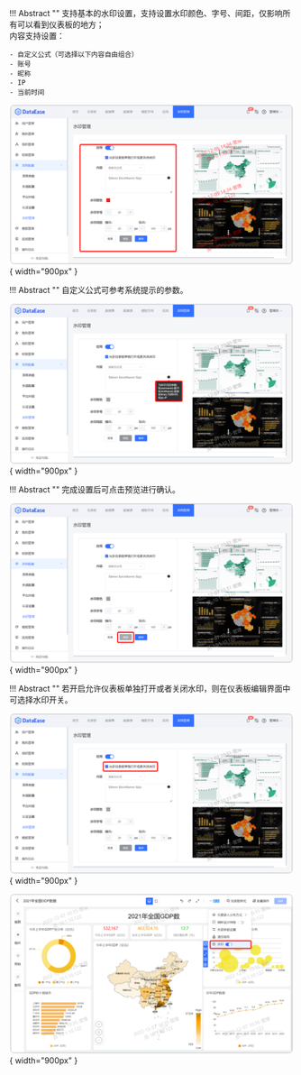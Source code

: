 !!! Abstract ""
支持基本的水印设置，支持设置水印颜色、字号、间距，仅影响所有可以看到仪表板的地方；  
内容支持设置：

    - 自定义公式（可选择以下内容自由组合）
    - 账号
    - 昵称
    - IP
    - 当前时间

![水印管理](../img/xpack/水印管理.png){ width="900px" }

!!! Abstract ""
自定义公式可参考系统提示的参数。

![水印管理](../img/xpack/水印管理_自定义公式.png){ width="900px" }

!!! Abstract ""
完成设置后可点击预览进行确认。

![水印管理](../img/xpack/水印管理_预览.png){ width="900px" }

!!! Abstract ""
若开启允许仪表板单独打开或者关闭水印，则在仪表板编辑界面中可选择水印开关。

![水印管理](../img/xpack/水印管理_单独开关.png){ width="900px" }

![水印管理](../img/xpack/水印管理1.png){ width="900px" }